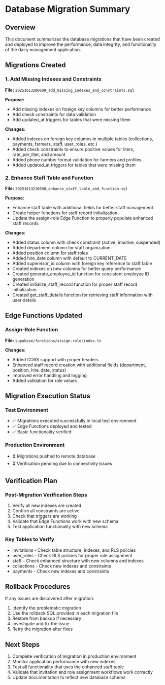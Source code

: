 # Database Migration Summary

## Overview

This document summarizes the database migrations that have been created and deployed to improve the performance, data integrity, and functionality of the dairy management application.

## Migrations Created

### 1. Add Missing Indexes and Constraints
**File:** `20251013200000_add_missing_indexes_and_constraints.sql`

**Purpose:** 
- Add missing indexes on foreign key columns for better performance
- Add check constraints for data validation
- Add updated_at triggers for tables that were missing them

**Changes:**
- Added indexes on foreign key columns in multiple tables (collections, payments, farmers, staff, user_roles, etc.)
- Added check constraints to ensure positive values for liters, rate_per_liter, and amount
- Added phone number format validation for farmers and profiles
- Added updated_at triggers for tables that were missing them

### 2. Enhance Staff Table and Function
**File:** `20251013210000_enhance_staff_table_and_function.sql`

**Purpose:**
- Enhance staff table with additional fields for better staff management
- Create helper functions for staff record initialization
- Update the assign-role Edge Function to properly populate enhanced staff records

**Changes:**
- Added status column with check constraint (active, inactive, suspended)
- Added department column for staff organization
- Added position column for staff roles
- Added hire_date column with default to CURRENT_DATE
- Added supervisor_id column with foreign key reference to staff table
- Created indexes on new columns for better query performance
- Created generate_employee_id function for consistent employee ID generation
- Created initialize_staff_record function for proper staff record initialization
- Created get_staff_details function for retrieving staff information with user details

## Edge Functions Updated

### Assign-Role Function
**File:** `supabase/functions/assign-role/index.ts`

**Changes:**
- Added CORS support with proper headers
- Enhanced staff record creation with additional fields (department, position, hire_date, status)
- Improved error handling and logging
- Added validation for role values

## Migration Execution Status

### Test Environment
- ✅ Migrations executed successfully in local test environment
- ✅ Edge Functions deployed and tested
- ✅ Basic functionality verified

### Production Environment
- ⏳ Migrations pushed to remote database
- ⏳ Verification pending due to connectivity issues

## Verification Plan

### Post-Migration Verification Steps
1. Verify all new indexes are created
2. Confirm all constraints are active
3. Check that triggers are working
4. Validate that Edge Functions work with new schema
5. Test application functionality with new schema

### Key Tables to Verify
- invitations - Check table structure, indexes, and RLS policies
- user_roles - Check RLS policies for proper role assignment
- staff - Check enhanced structure with new columns and indexes
- collections - Check new indexes and constraints
- payments - Check new indexes and constraints

## Rollback Procedures

If any issues are discovered after migration:

1. Identify the problematic migration
2. Use the rollback SQL provided in each migration file
3. Restore from backup if necessary
4. Investigate and fix the issue
5. Retry the migration after fixes

## Next Steps

1. Complete verification of migration in production environment
2. Monitor application performance with new indexes
3. Test all functionality that uses the enhanced staff table
4. Validate that invitation and role assignment workflows work correctly
5. Update documentation to reflect new database schema
